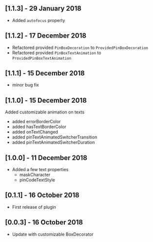 ## [1.1.3] - 29 January 2018
* Added `autofocus` property

## [1.1.2] - 17 December 2018
* Refactored provided `PinBoxDecoration` to `ProvidedPinBoxDecoration`
* Refactored provided `PinBoxTextAnimation` to `ProvidedPinBoxTextAnimation`

## [1.1.1] - 15 December 2018
* minor bug fix

## [1.1.0] - 15 December 2018
Added customizable animation on texts
* added errorBorderColor
* added hasTextBorderColor
* added onTextChanged
* added pinTextAnimatedSwitcherTransition
* added pinTextAnimatedSwitcherDuration

## [1.0.0] - 11 December 2018
* Added a few text properties
    * maskCharacter
    * pinCodeTextStyle

## [0.1.1] - 16 October 2018

* First release of plugin

## [0.0.3] - 16 October 2018
* Update with customizable BoxDecorator